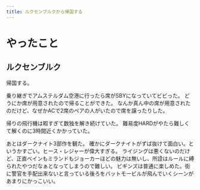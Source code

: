 ```yaml
---
title: ルクセンブルクから帰国する
---
```


# やったこと

## ルクセンブルク

帰国する。

乗り継ぎでアムステルダム空港に行ったら席がSBYになっていてビビった。
どうにか席が用意されたので帰ることができた。
なんか真ん中の席が用意されたのだけど、なぜかACで2席のペアの人がいたので席を譲ったりした。

帰りの飛行機は暇すぎて数独を解き続けていた。
難易度HARDがやたら難しくて解くのに3時間近くかかっていた。

あとはダークナイト3部作を観た。
確かにダークナイトがずば抜けて面白い。というかすごい。ヒース・レジャーが偉大すぎる。
ライジングは悪くないのだけど、正直ベインもミランドもジョーカーほどの魅力は無いし、所詮はルールに縛られたやつだなぁとなってしまうので難しい。
ビギンズは普通に楽しめた。街に警官を手配出来ないと言っている後ろをバットモービルが飛んでいくシーンがあまりにかっこいい。

